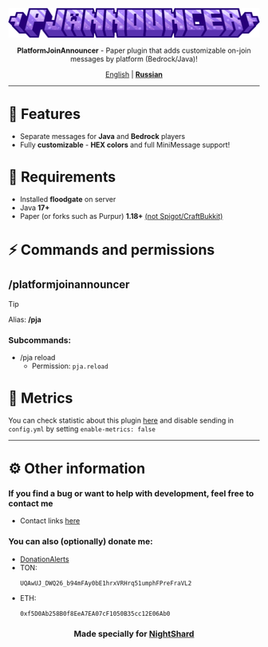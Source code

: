 <center>
<img src="docs/PlatformJoinAnnouncer-Title.png">
<p><b>PlatformJoinAnnouncer</b> - Paper plugin that adds customizable on-join messages by platform (Bedrock/Java)!</p>

<u>English</u> | <b><a href="README_RU.md">Russian</a></b>
</center>

***

# 🚀 Features

- Separate messages for **Java** and **Bedrock** players
- Fully **customizable** - **HEX colors** and full MiniMessage support!

# 💾 Requirements

- Installed **floodgate** on server
- Java **17+**
- Paper (or forks such as Purpur) **1.18+** <u>(not Spigot/CraftBukkit)</u>

# ⚡ Commands and permissions

## /platformjoinannouncer

> [!TIP]
> Alias: **/pja**

### Subcommands:
- /pja reload
    - Permission: `pja.reload`


# 📜 Metrics

You can check statistic about this plugin [here](https://bstats.org/plugin/bukkit/PlatformJoinAnnouncer/23816) and disable sending in `config.yml` by setting `enable-metrics: false`



***



# ⚙ Other information

### If you find a bug or want to help with development, feel free to contact me
- Contact links [here](https://drakoshaslv.ru/)

### You can also (optionally) donate me:
- [DonationAlerts](https://www.donationalerts.com/r/mrdrag0nxyt)
- TON:
  ```
  UQAwUJ_DWQ26_b94mFAy0bE1hrxVRHrq51umphFPreFraVL2
  ```
- ETH:
  ```
  0xf5D0Ab258B0f8EeA7EA07cF1050B35cc12E06Ab0
  ```



<center><h3>Made specially for <a href="https://nshard.ru">NightShard</a></h3></center>

